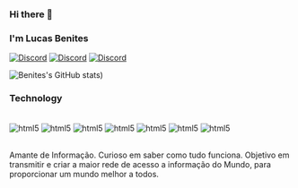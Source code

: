 ### Hi there 👋


### I'm Lucas Benites

[![Discord](https://img.shields.io/badge/LinkedIn-0077B5?style=for-the-badge&logo=linkedin&logoColor=white)](https://www.linkedin.com/in/lucas-moreira-073333190/)
[![Discord](https://img.shields.io/badge/Twitch-9146FF?style=for-the-badge&logo=twitch&logoColor=white)](https://www.twitch.tv/milvolts)
[![Discord](https://img.shields.io/badge/Instagram-E4405F?style=for-the-badge&logo=instagram&logoColor=white)](https://www.instagram.com/lucasbeenites/)

![Benites's GitHub stats](https://github-readme-stats.vercel.app/api?username=EscultorDoLuar&show_icons=true&theme=radical))


### Technology

<div style="display: inline_block"><br/>
<img align="center" alt="html5" src="https://img.shields.io/badge/HTML5-E34F26?style=for-the-badge&logo=html5&logoColor=white">
<img align="center" alt="html5" src="https://img.shields.io/badge/CSS3-1572B6?style=for-the-badge&logo=css3&logoColor=white">
<img align="center" alt="html5" src="https://img.shields.io/badge/JavaScript-323330?style=for-the-badge&logo=javascript&logoColor=F7DF1E">
<img align="center" alt="html5" src="https://img.shields.io/badge/PHP-777BB4?style=for-the-badge&logo=php&logoColor=white">
<img align="center" alt="html5" src="https://img.shields.io/badge/Python-14354C?style=for-the-badge&logo=python&logoColor=white">
<img align="center" alt="html5" src="https://img.shields.io/badge/C-00599C?style=for-the-badge&logo=c&logoColor=white">
<img align="center" alt="html5" src="https://img.shields.io/badge/Microsoft_Azure-0089D6?style=for-the-badge&logo=microsoft-azure&logoColor=white">
</div><br/>

Amante de Informação. Curioso em saber como tudo funciona.
Objetivo em transmitir e criar a maior rede de acesso a informação do Mundo, para proporcionar um mundo melhor a todos.
